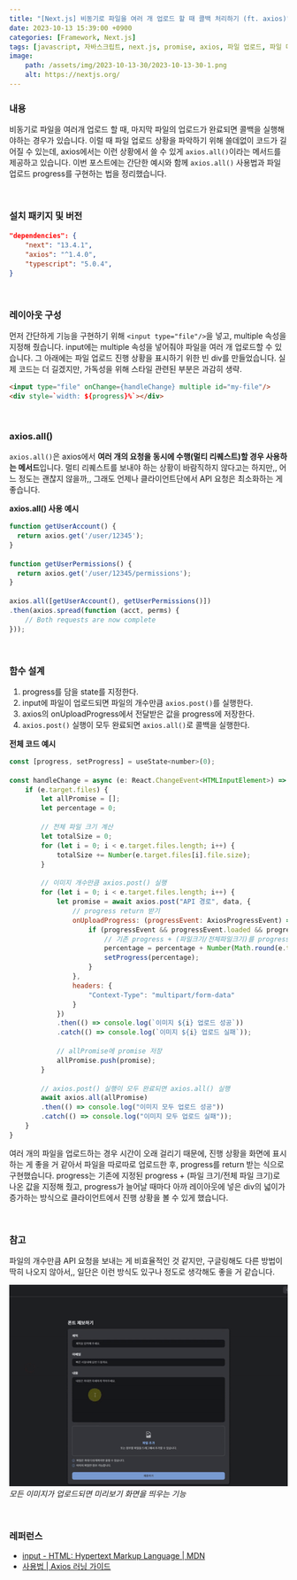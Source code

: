 ```yaml
---
title: "[Next.js] 비동기로 파일을 여러 개 업로드 할 때 콜백 처리하기 (ft. axios)"
date: 2023-10-13 15:39:00 +0900
categories: [Framework, Next.js]
tags: [javascript, 자바스크립트, next.js, promise, axios, 파일 업로드, 파일 다중 업로드]
image:
    path: /assets/img/2023-10-13-30/2023-10-13-30-1.png
    alt: https://nextjs.org/
---
```


### 내용

비동기로 파일을 여러개 업로드 할 때, 마지막 파일의 업로드가 완료되면 콜백을 실행해야하는 경우가 있습니다. 이럴 때 파일 업로드 상황을 파악하기 위해 쓸데없이 코드가 길어질 수 있는데, axios에서는 이런 상황에서 쓸 수 있게 `axios.all()`이라는 메서드를 제공하고 있습니다. 이번 포스트에는 간단한 예시와 함께 `axios.all()` 사용법과 파일 업로드 progress를 구현하는 법을 정리했습니다.

&nbsp;

### 설치 패키지 및 버전

```json
"dependencies": {
    "next": "13.4.1",
    "axios": "^1.4.0",
    "typescript": "5.0.4",
}
```

&nbsp;

### 레이아웃 구성

먼저 간단하게 기능을 구현하기 위해 `<input type="file"/>`을 넣고, multiple 속성을 지정해 줬습니다. input에는 multiple 속성을 넣어줘야 파일을 여러 개 업로드할 수 있습니다. 그 아래에는 파일 업로드 진행 상황을 표시하기 위한 빈 div를 만들었습니다. 실제 코드는 더 길겠지만, 가독성을 위해 스타일 관련된 부분은 과감히 생략.

```html
<input type="file" onChange={handleChange} multiple id="my-file"/>
<div style=`width: ${progress}%`></div>
```

&nbsp;

### axios.all()

`axios.all()`은 axios에서 **여러 개의 요청을 동시에 수행(멀티 리퀘스트)할 경우 사용하는 메서드**입니다. 멀티 리퀘스트를 보내야 하는 상황이 바람직하지 않다고는 하지만,, 어느 정도는 괜찮지 않을까,, 그래도 언제나 클라이언트단에서 API 요청은 최소화하는 게 좋습니다.

**axios.all() 사용 예시**

```js
function getUserAccount() {
  return axios.get('/user/12345');
}

function getUserPermissions() {
  return axios.get('/user/12345/permissions');
}

axios.all([getUserAccount(), getUserPermissions()])
.then(axios.spread(function (acct, perms) {
    // Both requests are now complete
}));
```

&nbsp;

### 함수 설계

1. progress를 담을 state를 지정한다.
2. input에 파일이 업로드되면 파일의 개수만큼 `axios.post()`를 실행한다.
3. axios의 onUploadProgress에서 전달받은 값을 progress에 저장한다.
4. `axios.post()` 실행이 모두 완료되면 `axios.all()`로 콜백을 실행한다.

**전체 코드 예시**

```jsx
const [progress, setProgress] = useState<number>(0);

const handleChange = async (e: React.ChangeEvent<HTMLInputElement>) => {
	if (e.target.files) {
        let allPromise = [];
        let percentage = 0;
        
        // 전체 파일 크기 계산
        let totalSize = 0;
        for (let i = 0; i < e.target.files.length; i++) {
        	totalSize += Number(e.target.files[i].file.size);
        }
    
    	// 이미지 개수만큼 axios.post() 실행
    	for (let i = 0; i < e.target.files.length; i++) {
            let promise = await axios.post("API 경로", data, {
                // progress return 받기
                onUploadProgress: (progressEvent: AxiosProgressEvent) => {
                    if (progressEvent && progressEvent.loaded && progressEvent.total) {
                        // 기존 progress + (파일크기/전체파일크기)를 progress에 저장
                        percentage = percentage + Number(Math.round(e.target.files[i].file.size) / totalSize * 100);
                        setProgress(percentage);
                    }
                },
                headers: {
                    "Context-Type": "multipart/form-data"
                }
            })
            .then(() => console.log(`이미지 ${i} 업로드 성공`))
            .catch(() => console.log(`이미지 ${i} 업로드 실패`));
            
            // allPromise에 promise 저장
            allPromise.push(promise);
        }
        
        // axios.post() 실행이 모두 완료되면 axios.all() 실행
        await axios.all(allPromise)
        .then(() => console.log("이미지 모두 업로드 성공"))
        .catch(() => console.log("이미지 모두 업로드 실패"));
    }
}
```

여러 개의 파일을 업로드하는 경우 시간이 오래 걸리기 때문에, 진행 상황을 화면에 표시하는 게 좋을 거 같아서 파일을 따로따로 업로드한 후, progress를 return 받는 식으로 구현했습니다. progress는 기존에 지정된 progress + (파일 크기/전체 파일 크기)로 나온 값을 지정해 줬고, progress가 늘어날 때마다 아까 레이아웃에 넣은 div의 넓이가 증가하는 방식으로 클라이언트에서 진행 상황을 볼 수 있게 했습니다.

&nbsp;

### 참고

파일의 개수만큼 API 요청을 보내는 게 비효율적인 것 같지만, 구글링해도 다른 방법이 딱히 나오지 않아서,, 일단은 이런 방식도 있구나 정도로 생각해도 좋을 거 같습니다.

![모든 이미지가 업로드되면 미리보기 화면을 띄우는 기능](/assets/img/2023-10-13-30/2023-10-13-30-2.gif)
_모든 이미지가 업로드되면 미리보기 화면을 띄우는 기능_

&nbsp;

### 레퍼런스

- <a href="https://developer.mozilla.org/ko/docs/Web/HTML/Element/input/file" target="_blank">input - HTML: Hypertext Markup Language | MDN</a>
- <a href="https://yamoo9.github.io/axios/guide/usage.html#post-%EC%9A%94%EC%B2%AD" target="_blank">사용법 | Axios 러닝 가이드</a>